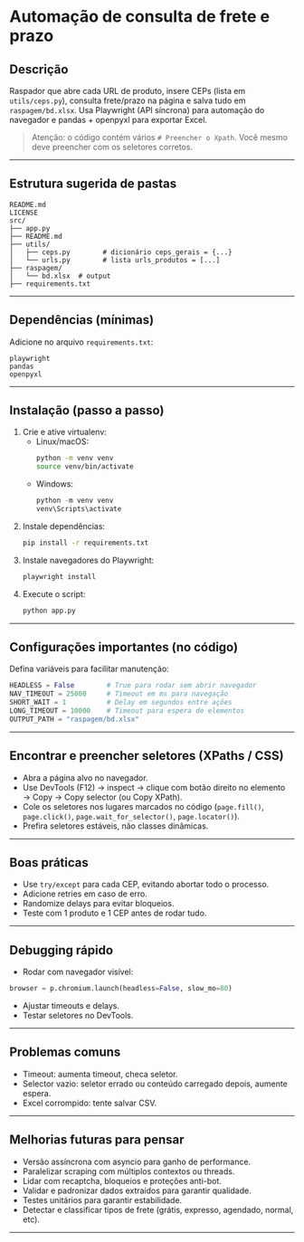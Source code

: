 # Automação de consulta de frete e prazo

## Descrição
Raspador que abre cada URL de produto, insere CEPs (lista em `utils/ceps.py`), consulta frete/prazo na página e salva tudo em `raspagem/bd.xlsx`. Usa Playwright (API síncrona) para automação do navegador e pandas + openpyxl para exportar Excel.

> Atenção: o código contém vários `# Preencher o Xpath`. Você mesmo deve preencher com os seletores corretos.

---

## Estrutura sugerida de pastas
```
README.md
LICENSE
src/
├── app.py
├── README.md
├── utils/
│   ├── ceps.py        # dicionário ceps_gerais = {...}
│   └── urls.py        # lista urls_produtos = [...]
├── raspagem/
│   └── bd.xlsx  # output
├── requirements.txt
```

---

## Dependências (mínimas)
Adicione no arquivo `requirements.txt`:
```
playwright
pandas
openpyxl
```

---

## Instalação (passo a passo)
1. Crie e ative virtualenv:
   - Linux/macOS:
     ```bash
     python -m venv venv
     source venv/bin/activate
     ```
   - Windows:
     ```powershell
     python -m venv venv
     venv\Scripts\activate
     ```
2. Instale dependências:
   ```bash
   pip install -r requirements.txt
   ```
3. Instale navegadores do Playwright:
   ```bash
   playwright install
   ```
4. Execute o script:
   ```bash
   python app.py
   ```

---

## Configurações importantes (no código)
Defina variáveis para facilitar manutenção:
```python
HEADLESS = False        # True para rodar sem abrir navegador
NAV_TIMEOUT = 25000     # Timeout em ms para navegação
SHORT_WAIT = 1          # Delay em segundos entre ações
LONG_TIMEOUT = 10000    # Timeout para espera de elementos
OUTPUT_PATH = "raspagem/bd.xlsx"
```

---

## Encontrar e preencher seletores (XPaths / CSS)
- Abra a página alvo no navegador.
- Use DevTools (F12) → inspect → clique com botão direito no elemento → Copy → Copy selector (ou Copy XPath).
- Cole os seletores nos lugares marcados no código (`page.fill()`, `page.click()`, `page.wait_for_selector()`, `page.locator()`).
- Prefira seletores estáveis, não classes dinâmicas.

---

## Boas práticas
- Use `try/except` para cada CEP, evitando abortar todo o processo.
- Adicione retries em caso de erro.
- Randomize delays para evitar bloqueios.
- Teste com 1 produto e 1 CEP antes de rodar tudo.

---

## Debugging rápido
- Rodar com navegador visível:
```python
browser = p.chromium.launch(headless=False, slow_mo=80)
```
- Ajustar timeouts e delays.
- Testar seletores no DevTools.

---

## Problemas comuns
- Timeout: aumenta timeout, checa seletor.
- Selector vazio: seletor errado ou conteúdo carregado depois, aumente espera.
- Excel corrompido: tente salvar CSV.

---

## Melhorias futuras para pensar
- Versão assíncrona com asyncio para ganho de performance.
- Paralelizar scraping com múltiplos contextos ou threads.
- Lidar com recaptcha, bloqueios e proteções anti-bot.
- Validar e padronizar dados extraídos para garantir qualidade.
- Testes unitários para garantir estabilidade.
- Detectar e classificar tipos de frete (grátis, expresso, agendado, normal, etc).

---
